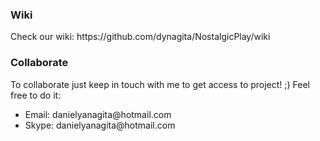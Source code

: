 <h3>Wiki</h3>
Check our wiki: https://github.com/dynagita/NostalgicPlay/wiki

<h3>Collaborate</h3>
To collaborate just keep in touch with me to get access to project! ;)
Feel free to do it:
<ul>
 <li>Email: danielyanagita@hotmail.com</li>
 <li>Skype: danielyanagita@hotmail.com</li>
</ul>
 
 
 
